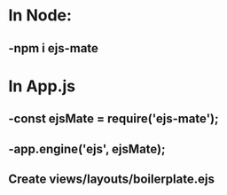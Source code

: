 # In Node:
## -npm i ejs-mate

# In App.js
## -const ejsMate = require('ejs-mate');
## -app.engine('ejs', ejsMate);

## Create views/layouts/boilerplate.ejs
